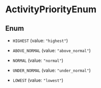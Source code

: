 

# ActivityPriorityEnum

## Enum


* `HIGHEST` (value: `"highest"`)

* `ABOVE_NORMAL` (value: `"above_normal"`)

* `NORMAL` (value: `"normal"`)

* `UNDER_NORMAL` (value: `"under_normal"`)

* `LOWEST` (value: `"lowest"`)



